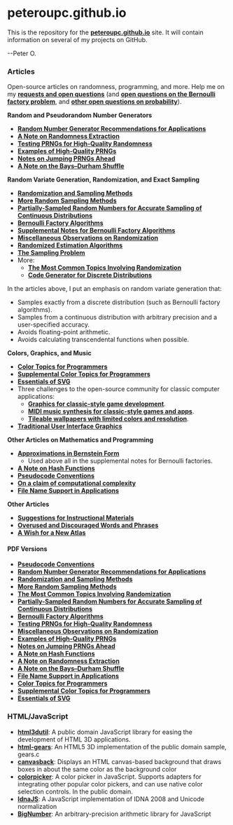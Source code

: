 peteroupc.github.io
====

This is the repository for the [**peteroupc.github.io**](https://peteroupc.github.io/) site.  It will contain information
on several of my projects on GitHub.

--Peter O.

<a id=Articles></a>

### Articles

Open-source articles on randomness, programming, and more.  Help me on my [**requests and open questions**](https://peteroupc.github.io/requests.md) (and [**open questions on the Bernoulli factory problem**](https://peteroupc.github.io/bernreq.md), and [**other open questions on probability**](https://peteroupc.github.io/requestsother.md)).

**Random and Pseudorandom Number Generators**

* [**Random Number Generator Recommendations for Applications**](https://peteroupc.github.io/random.md)
* [**A Note on Randomness Extraction**](https://peteroupc.github.io/randextract.md)
* [**Testing PRNGs for High-Quality Randomness**](https://peteroupc.github.io/randomtest.md)
* [**Examples of High-Quality PRNGs**](https://peteroupc.github.io/hqprng.md)
* [**Notes on Jumping PRNGs Ahead**](https://peteroupc.github.io/jump.md)
* [**A Note on the Bays&ndash;Durham Shuffle**](https://peteroupc.github.io/bdshuffle.md)

**Random Variate Generation, Randomization, and Exact Sampling**

* [**Randomization and Sampling Methods**](https://peteroupc.github.io/randomfunc.md)
* [**More Random Sampling Methods**](https://peteroupc.github.io/randomnotes.md)
* [**Partially-Sampled Random Numbers for Accurate Sampling of Continuous Distributions**](https://peteroupc.github.io/exporand.md)
* [**Bernoulli Factory Algorithms**](https://peteroupc.github.io/bernoulli.md)
* [**Supplemental Notes for Bernoulli Factory Algorithms**](https://peteroupc.github.io/bernsupp.md)
* [**Miscellaneous Observations on Randomization**](https://peteroupc.github.io/randmisc.md)
* [**Randomized Estimation Algorithms**](https://peteroupc.github.io/estimation.md)
* [**The Sampling Problem**](https://peteroupc.github.io/sampling.md)
* More:
    * [**The Most Common Topics Involving Randomization**](https://peteroupc.github.io/randomcommon.md)
    * [**Code Generator for Discrete Distributions**](https://peteroupc.github.io/autodist.md)

In the articles above, I put an emphasis on random variate generation that:

- Samples exactly from a discrete distribution (such as Bernoulli factory algorithms).
- Samples from a continuous distribution with arbitrary precision and a user-specified accuracy.
- Avoids floating-point arithmetic.
- Avoids calculating transcendental functions when possible.

**Colors, Graphics, and Music**

* [**Color Topics for Programmers**](https://peteroupc.github.io/colorgen.html)
* [**Supplemental Color Topics for Programmers**](https://peteroupc.github.io/suppcolor.html)
* [**Essentials of SVG**](https://peteroupc.github.io/svg.html)
* Three challenges to the open-source community for classic computer applications:
    - [**Graphics for classic-style game development**](https://peteroupc.github.io/graphics.html#Graphics_Challenge_for_Retro_Style_Games).
    - [**MIDI music synthesis for classic-style games and apps**](https://peteroupc.github.io/graphics.html#Building_a_Public_Domain_music_synthesis_library_and_instrument_banks).
    - [**Tileable wallpapers with limited colors and resolution**](https://github.com/peteroupc/classic-wallpaper).
* [**Traditional User Interface Graphics**](https://github.com/peteroupc/classic-wallpaper/blob/main/uielements.md)

**Other Articles on Mathematics and Programming**

* [**Approximations in Bernstein Form**](https://peteroupc.github.io/bernapprox.md)
    - Used above all in the supplemental notes for Bernoulli factories.
* [**A Note on Hash Functions**](https://peteroupc.github.io/hash.md)
* [**Pseudocode Conventions**](https://peteroupc.github.io/pseudocode.md)
* [**On a claim of computational complexity**](https://peteroupc.github.io/complexity.md)
* [**File Name Support in Applications**](https://peteroupc.github.io/filenames.md)

**Other Articles**

* [**Suggestions for Instructional Materials**](https://peteroupc.github.io/insmat.md)
* [**Overused and Discouraged Words and Phrases**](https://peteroupc.github.io/usage.md)
* [**A Wish for a New Atlas**](https://peteroupc.github.io/newatlas.md)

<a id=PDF_Versions></a>

#### PDF Versions

* [**Pseudocode Conventions**](https://peteroupc.github.io/pseudocode.pdf)
* [**Random Number Generator Recommendations for Applications**](https://peteroupc.github.io/random.pdf)
* [**Randomization and Sampling Methods**](https://peteroupc.github.io/randomfunc.pdf)
* [**More Random Sampling Methods**](https://peteroupc.github.io/randomnotes.pdf)
* [**The Most Common Topics Involving Randomization**](https://peteroupc.github.io/randomcommon.pdf)
* [**Partially-Sampled Random Numbers for Accurate Sampling of Continuous Distributions**](https://peteroupc.github.io/exporand.pdf)
* [**Bernoulli Factory Algorithms**](https://peteroupc.github.io/bernoulli.pdf)
* [**Testing PRNGs for High-Quality Randomness**](https://peteroupc.github.io/randomtest.pdf)
* [**Miscellaneous Observations on Randomization**](https://peteroupc.github.io/randmisc.pdf)
* [**Examples of High-Quality PRNGs**](https://peteroupc.github.io/hqprng.pdf)
* [**Notes on Jumping PRNGs Ahead**](https://peteroupc.github.io/jump.pdf)
* [**A Note on Hash Functions**](https://peteroupc.github.io/hash.pdf)
* [**A Note on Randomness Extraction**](https://peteroupc.github.io/randextract.pdf)
* [**A Note on the Bays&ndash;Durham Shuffle**](https://peteroupc.github.io/bdshuffle.pdf)
* [**File Name Support in Applications**](https://peteroupc.github.io/filenames.pdf)
* [**Color Topics for Programmers**](https://peteroupc.github.io/colorgen.pdf)
* [**Supplemental Color Topics for Programmers**](https://peteroupc.github.io/suppcolor.pdf)
* [**Essentials of SVG**](https://peteroupc.github.io/svg.pdf)

<a id=HTML_JavaScript></a>

### HTML/JavaScript

* [**html3dutil**](https://peteroupc.github.io/html3dutil): A public domain JavaScript library for easing the development of HTML 3D applications.
* [**html-gears**](https://peteroupc.github.io/html-gears): An HTML5 3D implementation of the public domain sample, gears.c
* [**canvasback**](https://peteroupc.github.io/canvasback): Displays an HTML canvas-based background that draws boxes in about the same color as the background color
* [**colorpicker**](https://peteroupc.github.io/colorpicker): A color picker in JavaScript. Supports adapters for integrating other popular color pickers, and can use native color selection controls. In the public domain.
* [**IdnaJS**](https://peteroupc.github.io/IdnaJS): A JavaScript implementation of IDNA 2008 and Unicode normalization
* [**BigNumber**](https://peteroupc.github.io/BigNumber): An arbitrary-precision arithmetic library for JavaScript
